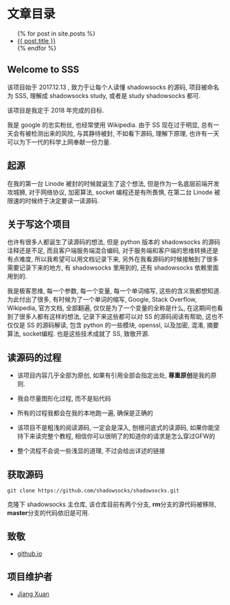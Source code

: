 文章目录
=======

<ul>
  {% for post in site.posts %}
    <li>
      <a href=".{{ post.url }}">{{ post.title }}</a>
      <!-- post.url 的链接是 / 根目录 -->
      <!-- 但是 github.io 是带有 deepinss 前缀的 -->
      <!-- 所以这里加了个点, 表示相对路径 -->
    </li>
  {% endfor %}
</ul>

Welcome to SSS
--------------

该项目始于 2017.12.13 , 致力于让每个人读懂 shadowsocks 的源码, 项目被命名为 SSS, 理解成 shadowsocks study, 或者是 study shadowsocks 都可.

该项目是我定于 2018 年完成的目标.

我是 google 的忠实粉丝, 也经常使用 Wikipedia. 由于 SS 现在过于明显, 总有一天会有被检测出来的风险, 与其静待被封, 不如看下源码, 理解下原理, 也许有一天可以为下一代的科学上网奉献一份力量.

起源
----

在我的第一台 Linode 被封的时候就诞生了这个想法, 但是作为一名底层前端开发攻城狮, 对于网络协议, 加密算法, socket 编程还是有所畏惧, 在第二台 Linode 被限速的时候终于决定要读一读源码.

关于写这个项目
-----------

也许有很多人都诞生了读源码的想法, 但是 python 版本的 shadowsocks 的源码注释还是不足, 而且客户端服务端混合编码, 对于服务端和客户端的思维转换还是有点难度, 所以我希望可以用文档记录下来, 另外在我看源码的时候接触到了很多需要记录下来的地方, 有 shadowsocks 里用到的, 还有 shadowsocks 依赖里面用到的.

我是极客思维, 每一个参数, 每一个变量, 每一个单词缩写, 这些的含义我都想知道. 为此付出了很多, 有时候为了一个单词的缩写, Google, Stack Overflow, Wikipedia, 官方文档, 全部翻遍, 仅仅是为了一个变量的全称是什么, 在这期间也看到了很多人都有这样的想法, 记录下来这些都可以对 SS 的源码阅读有帮助, 这也不仅仅是 SS 的源码解读, 包含 python 的一些模块, openssl, 以及加密, 混淆, 摘要算法, socket编程. 也是这些技术成就了 SS, 致敬开源.

读源码的过程
----------

* 该项目内容几乎全部为原创, 如果有引用全部会指定出处, **尊重原创**是我的原则.

* 我会尽量图形化过程, 而不是贴代码

* 所有的过程我都会在我的本地跑一遍, 确保是正确的

* 该项目不是粗浅的阅读源码, 一定会是深入, 刨根问底式的读源码, 如果你能坚持下来读完整个教程, 相信你可以很明了的知道你的请求是怎么穿过GFW的

* 整个流程不会说一些浅显的道理, 不过会给出详述的链接

获取源码
-------

```shell
git clone https://github.com/shadowsocks/shadowsocks.git
```

克隆下 shadowsocks 主仓库, 该仓库目前有两个分支, **rm**分支的源代码被移除, **master**分支的代码依旧是可用.

致敬
-----

* [github.io](https://github.io)

项目维护者
--------

* [Jiang Xuan](https://github.com/Jiang-Xuan)
